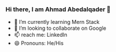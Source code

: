 ### Hi there, I am Ahmad Abedalqader 👋

- 🌱 I’m currently learning Mern Stack
- 👯 I’m looking to collaborate on Google
- 📫 reach me: <link href="www.linkedin.com/in/ahmad-abedalqader" >LinkedIn</link>
- 😄 Pronouns: He/His
